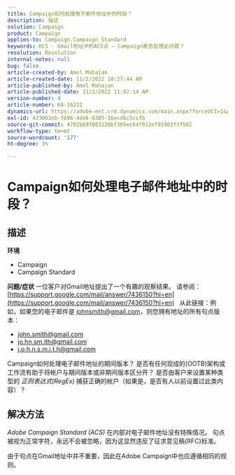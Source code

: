 ```yaml
---
title: Campaign如何处理电子邮件地址中的时段？
description: 描述
solution: Campaign
product: Campaign
applies-to: Campaign,Campaign Standard
keywords: KCS - Gmail地址中的ACS点 — Campaign是否处理此问题？
resolution: Resolution
internal-notes: null
bug: false
article-created-by: Amol Mahajan
article-created-date: 11/2/2022 10:27:44 AM
article-published-by: Amol Mahajan
article-published-date: 11/2/2022 11:02:14 AM
version-number: 4
article-number: KA-16232
dynamics-url: https://adobe-ent.crm.dynamics.com/main.aspx?forceUCI=1&pagetype=entityrecord&etn=knowledgearticle&id=74c5a6f6-985a-ed11-9561-6045bd006a22
exl-id: 423063eb-f696-4de6-8385-16ecdbc5ccfb
source-git-commit: 4702b69f883128bf305ec64f012ef01903f3f582
workflow-type: tm+mt
source-wordcount: '177'
ht-degree: 3%

---
```


# Campaign如何处理电子邮件地址中的时段？

## 描述

<b>环境</b>
- Campaign
- Campaign Standard



<b>问题/症状</b>
一位客户对Gmail地址提出了一个有趣的观察结果。 请参阅： [https://support.google.com/mail/answer/7436150?hl=en](https://support.google.com/mail/answer/7436150?hl=en)
 
从此链接：例如，如果您的电子邮件是 [johnsmith@gmail.com](mailto:johnsmith@gmail.com)，则您拥有地址的所有句点版本：

- [john.smith@gmail.com](mailto:john.smith@gmail.com)
- [jo.hn.sm.ith@gmail.com](mailto:jo.hn.sm.ith@gmail.com)
- [j.o.h.n.s.m.i.t.h@gmail.com](mailto:j.o.h.n.s.m.i.t.h@gmail.com)


Campaign如何处理电子邮件地址的期间版本？ 是否有任何现成的(OOTB)架构或工作流有助于将帐户与期间版本或非期间版本区分开？ 是否由客户来设置某种类型的 *正则表达式(RegEx)* 捕获正确的帐户（如果是，是否有人以前设置过此类内容）？


## 解决方法


*Adobe Campaign Standard (ACS)* 在内部对电子邮件地址没有特殊情况。 句点被视为正常字符，永远不会被忽略，因为这显然违反了征求意见稿(RFC)标准。

由于句点在Gmail地址中并不重要，因此在Adobe Campaign中也应遵循相同的规则。
